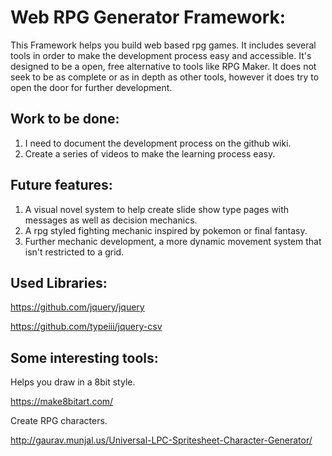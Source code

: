 # Web RPG Generator Framework:
This Framework helps you build web based rpg games. It includes several tools in order to make the development process easy and accessible. It's designed to be a open, free alternative to tools like RPG Maker. It does not seek to be as complete or as in depth as other tools, however it does try to open the door for further development.

## Work to be done:
1. I need to document the development process on the github wiki.
2. Create a series of videos to make the learning process easy.

## Future features:
1. A visual novel system to help create slide show type pages with messages as well as decision mechanics.
2. A rpg styled fighting mechanic inspired by pokemon or final fantasy.
3. Further mechanic development, a more dynamic movement system that isn't restricted to a grid.

## Used Libraries:

https://github.com/jquery/jquery

https://github.com/typeiii/jquery-csv

## Some interesting tools:

Helps you draw in a 8bit style.

https://make8bitart.com/


Create RPG characters.

http://gaurav.munjal.us/Universal-LPC-Spritesheet-Character-Generator/
